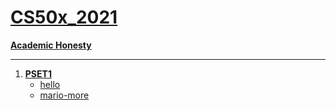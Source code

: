 # **[CS50x_2021](https://cs50.harvard.edu/x/2021/)**
**[Academic Honesty](https://cs50.harvard.edu/x/2021/honesty/)**
***
1. [**PSET1**](https://github.com/moabdrabou/CS50x_2021/tree/main/PSET1) 
      - [hello](https://github.com/moabdrabou/CS50x_2021/blob/main/PSET1/hello.c)
      - [mario-more](https://github.com/moabdrabou/CS50x_2021/blob/main/PSET1/mario.c)
